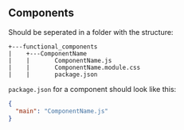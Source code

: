 ## Components

Should be seperated in a folder with the structure:

```
+---functional_components
|    +---ComponentName
|    |       ComponentName.js
|    |       ComponentName.module.css
|    |       package.json
```

`package.json` for a component should look like this:

```json
{
  "main": "ComponentName.js"
}
```
